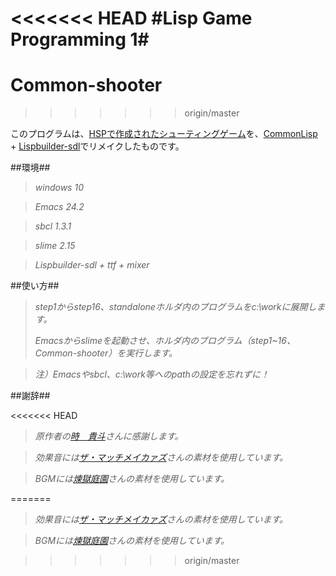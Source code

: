<<<<<<< HEAD
﻿#Lisp Game Programming 1#
=======
# Common-shooter
>>>>>>> origin/master

このプログラムは、[HSPで作成されたシューティングゲーム][1]を、[CommonLisp][2] + [Lispbuilder-sdl][3]でリメイクしたものです。

##環境##

> *windows 10*

> *Emacs 24.2*

> *sbcl 1.3.1*

> *slime 2.15*

> *Lispbuilder-sdl + ttf + mixer*



##使い方##

> *step1からstep16、standaloneホルダ内のプログラムをc:\workに展開します。*
> 
> *Emacsからslimeを起動させ、ホルダ内のプログラム（step1~16、Common-shooter）を実行します。*

> *注）Emacsやsbcl、c:\work等へのpathの設定を忘れずに！*

##謝辞##

<<<<<<< HEAD
> *原作者の[時　貴斗][4]さんに感謝します。*

> *効果音には[ザ・マッチメイカァズ][5]さんの素材を使用しています。*
 
> *BGMには[煉獄庭園][6]さんの素材を使用しています。*

[1]: http://mclass13.web.fc2.com/hspstudy/shooter1.htm
[2]: http://www.sbcl.org/
[3]: https://github.com/lispbuilder/lispbuilder
[4]: http://mclass13.web.fc2.com/index.htm
[5]: http://osabisi.sakura.ne.jp/m2/
[6]: http://www.rengoku-teien.com/index.html
=======
> *効果音には[ザ・マッチメイカァズ][4]さんの素材を使用しています。*
 
> *BGMには[煉獄庭園][5]さんの素材を使用しています。*

[1]: http://mclass13.web.fc2.com/hspstudy/shooter1.htm
[2]: http://www.sbcl.org/
[3]:https://github.com/lispbuilder/lispbuilder
[4]:http://osabisi.sakura.ne.jp/m2/
[5]:http://www.rengoku-teien.com/index.html
>>>>>>> origin/master
